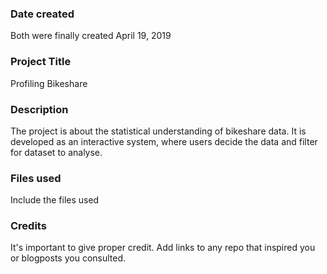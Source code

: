 ### Date created
Both were finally created April 19, 2019

### Project Title
Profiling Bikeshare

### Description
The project is about the statistical understanding of bikeshare data. It is developed as an interactive system, where users decide the data and filter for dataset to analyse.

### Files used
Include the files used

### Credits
It's important to give proper credit. Add links to any repo that inspired you or blogposts you consulted.
